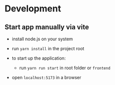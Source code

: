 # Development

## Start app manually via vite

- install node.js on your system
- run `yarn install` in the project root

- to start up the application:

  - run `yarn run start` in root folder or `frontend`

- open `localhost:5173` in a browser
